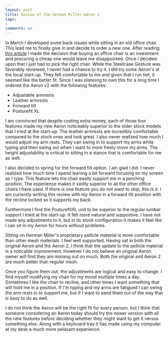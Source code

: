 ```yaml
---
layout: post
title: Review of the Herman Miller Aeron 2
tags:
-
comments: on
---
```

In March I developed some back issues while sitting in an old office chair. This lead me to finally give in and decide to order a new one. After reading [this article](http://thewirecutter.com/reviews/best-office-chair/) I made the decision that buying an office chair is an investment and procuring a cheap one would leave me disappointed. Once I decided upon that I just had to pick the right chair. While the Steelcase Gesture was favorably reviewed, I never had a chance to try it. I did try some Aeron's at the local start-up. They felt comfortable to me and given that I run hot, it seemed like the better fit. Since I was planning to own this for a long time I ordered the Aeron v2 with the following features:

- Adjustable armrests
- Leather armrests
- Forward tilt
- Posturefit XL

I am convinced that despite costing extra money, each of those four features made my new Aeron noticeably superior to the older stock models that I tried at the start-up. The leather armrests are incredibly comfortable compared to the stock ones and look great. I also never realized how much I would adjust my arm rests. They can swing in to support my arms while typing and then swing out when I want to more freely move my arms. The height adjustability is critical to sitting in a stance that is comfortable for me as well.

I also decided to spring for the forward tilt option. I am glad I did. I never realized how much time I spend leaning a bit forward focusing on my screen as I type. This feature lets the chair easily support me in a perching position. The experience makes it vastly superior to all the other office chairs I have used. If there is one feature you do not want to skip, this is it. I am currently writing this review with my Aeron in a forward tilt position with the recline locked so it supports my back.

Furthermore I find the PosturefitXL unit to be superior to the regular lumbar support I tried at the start-up. It felt more natural and supportive. I have not made any adjustments to it, but in its stock configuration it makes it feel like I can sit in my Aeron for hours without problems.

Sitting on Herman Miller's proprietary pellicle material is more comfortable than other mesh materials. I feel well supported. Having sat in both the original Aeron and the Aeron 2, I think that the update to the pellicle material is a noticable improvement. However I do not believe an original Aeron owner will find they are misisng out on much. Both the original and Aeron 2 are much better than regular mesh.

Once you figure them out, the adjustments are logical and easy to change. I find myself modifying my chair for my mood multiple times a day. Sometimes I like the chair to recline, and other times I want something that will hold me in a position. If I'm typing and my arms are fatigued I can swing the arm rests in to support me, but if I want to send them out of the way that is easy to do as well.

I do not think the Aeron will be the right fit for every person, but I think that someone considering an Aeron today should try the newer version with all the new features before deciding whether they might want to get it versus something else. Along with a keyboard tray it has made using my computer at my desk a much more pelasant experience.
